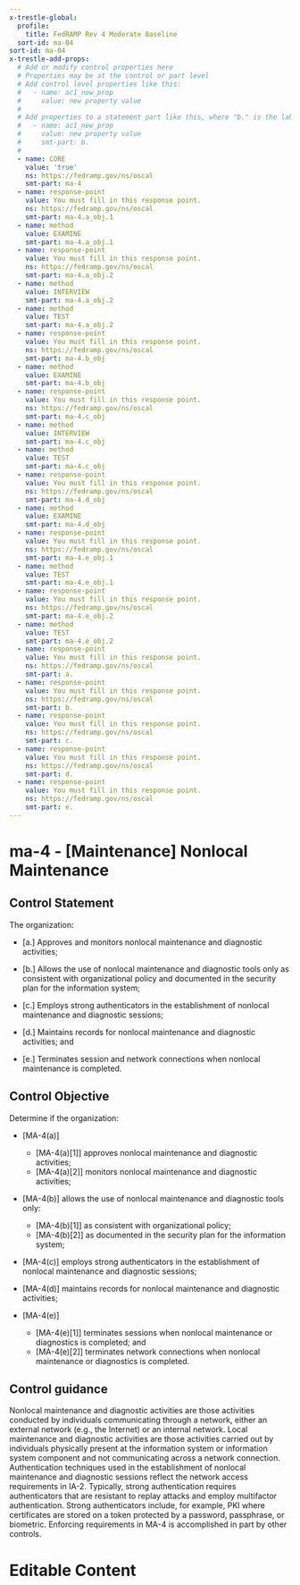 ```yaml
---
x-trestle-global:
  profile:
    title: FedRAMP Rev 4 Moderate Baseline
  sort-id: ma-04
sort-id: ma-04
x-trestle-add-props:
  # Add or modify control properties here
  # Properties may be at the control or part level
  # Add control level properties like this:
  #   - name: ac1_new_prop
  #     value: new property value
  #
  # Add properties to a statement part like this, where "b." is the label of the target statement part
  #   - name: ac1_new_prop
  #     value: new property value
  #     smt-part: b.
  #
  - name: CORE
    value: 'true'
    ns: https://fedramp.gov/ns/oscal
    smt-part: ma-4
  - name: response-point
    value: You must fill in this response point.
    ns: https://fedramp.gov/ns/oscal
    smt-part: ma-4.a_obj.1
  - name: method
    value: EXAMINE
    smt-part: ma-4.a_obj.1
  - name: response-point
    value: You must fill in this response point.
    ns: https://fedramp.gov/ns/oscal
    smt-part: ma-4.a_obj.2
  - name: method
    value: INTERVIEW
    smt-part: ma-4.a_obj.2
  - name: method
    value: TEST
    smt-part: ma-4.a_obj.2
  - name: response-point
    value: You must fill in this response point.
    ns: https://fedramp.gov/ns/oscal
    smt-part: ma-4.b_obj
  - name: method
    value: EXAMINE
    smt-part: ma-4.b_obj
  - name: response-point
    value: You must fill in this response point.
    ns: https://fedramp.gov/ns/oscal
    smt-part: ma-4.c_obj
  - name: method
    value: INTERVIEW
    smt-part: ma-4.c_obj
  - name: method
    value: TEST
    smt-part: ma-4.c_obj
  - name: response-point
    value: You must fill in this response point.
    ns: https://fedramp.gov/ns/oscal
    smt-part: ma-4.d_obj
  - name: method
    value: EXAMINE
    smt-part: ma-4.d_obj
  - name: response-point
    value: You must fill in this response point.
    ns: https://fedramp.gov/ns/oscal
    smt-part: ma-4.e_obj.1
  - name: method
    value: TEST
    smt-part: ma-4.e_obj.1
  - name: response-point
    value: You must fill in this response point.
    ns: https://fedramp.gov/ns/oscal
    smt-part: ma-4.e_obj.2
  - name: method
    value: TEST
    smt-part: ma-4.e_obj.2
  - name: response-point
    value: You must fill in this response point.
    ns: https://fedramp.gov/ns/oscal
    smt-part: a.
  - name: response-point
    value: You must fill in this response point.
    ns: https://fedramp.gov/ns/oscal
    smt-part: b.
  - name: response-point
    value: You must fill in this response point.
    ns: https://fedramp.gov/ns/oscal
    smt-part: c.
  - name: response-point
    value: You must fill in this response point.
    ns: https://fedramp.gov/ns/oscal
    smt-part: d.
  - name: response-point
    value: You must fill in this response point.
    ns: https://fedramp.gov/ns/oscal
    smt-part: e.
---
```


# ma-4 - \[Maintenance\] Nonlocal Maintenance

## Control Statement

The organization:

- \[a.\] Approves and monitors nonlocal maintenance and diagnostic activities;

- \[b.\] Allows the use of nonlocal maintenance and diagnostic tools only as consistent with organizational policy and documented in the security plan for the information system;

- \[c.\] Employs strong authenticators in the establishment of nonlocal maintenance and diagnostic sessions;

- \[d.\] Maintains records for nonlocal maintenance and diagnostic activities; and

- \[e.\] Terminates session and network connections when nonlocal maintenance is completed.

## Control Objective

Determine if the organization:

- \[MA-4(a)\]

  - \[MA-4(a)[1]\] approves nonlocal maintenance and diagnostic activities;
  - \[MA-4(a)[2]\] monitors nonlocal maintenance and diagnostic activities;

- \[MA-4(b)\] allows the use of nonlocal maintenance and diagnostic tools only:

  - \[MA-4(b)[1]\] as consistent with organizational policy;
  - \[MA-4(b)[2]\] as documented in the security plan for the information system;

- \[MA-4(c)\] employs strong authenticators in the establishment of nonlocal maintenance and diagnostic sessions;

- \[MA-4(d)\] maintains records for nonlocal maintenance and diagnostic activities;

- \[MA-4(e)\]

  - \[MA-4(e)[1]\] terminates sessions when nonlocal maintenance or diagnostics is completed; and
  - \[MA-4(e)[2]\] terminates network connections when nonlocal maintenance or diagnostics is completed.

## Control guidance

Nonlocal maintenance and diagnostic activities are those activities conducted by individuals communicating through a network, either an external network (e.g., the Internet) or an internal network. Local maintenance and diagnostic activities are those activities carried out by individuals physically present at the information system or information system component and not communicating across a network connection. Authentication techniques used in the establishment of nonlocal maintenance and diagnostic sessions reflect the network access requirements in IA-2. Typically, strong authentication requires authenticators that are resistant to replay attacks and employ multifactor authentication. Strong authenticators include, for example, PKI where certificates are stored on a token protected by a password, passphrase, or biometric. Enforcing requirements in MA-4 is accomplished in part by other controls.

# Editable Content

<!-- Make additions and edits below -->
<!-- The above represents the contents of the control as received by the profile, prior to additions. -->
<!-- If the profile makes additions to the control, they will appear below. -->
<!-- The above markdown may not be edited but you may edit the content below, and/or introduce new additions to be made by the profile. -->
<!-- If there is a yaml header at the top, parameter values may be edited. Use --set-parameters to incorporate the changes during assembly. -->
<!-- The content here will then replace what is in the profile for this control, after running profile-assemble. -->
<!-- The added parts in the profile for this control are below.  You may edit them and/or add new ones. -->
<!-- Each addition must have a heading either of the form ## Control my_addition_name -->
<!-- or ## Part a. (where the a. refers to one of the control statement labels.) -->
<!-- "## Control" parts are new parts added after the statement part. -->
<!-- "## Part" parts are new parts added into the top-level statement part with that label. -->
<!-- Subparts may be added with nested hash levels of the form ### My Subpart Name -->
<!-- underneath the parent ## Control or ## Part being added -->
<!-- See https://oscal-compass.github.io/compliance-trestle/tutorials/ssp_profile_catalog_authoring/ssp_profile_catalog_authoring for guidance. -->
